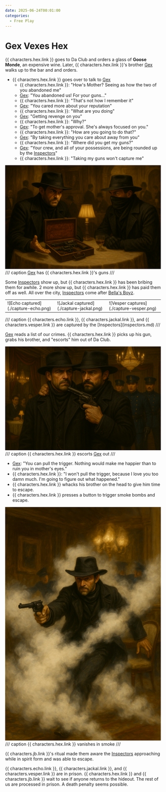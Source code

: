 ```yaml
---
date: 2025-06-24T00:01:00
categories:
  - Free Play
---
```

# Gex Vexes Hex

{{ characters.hex.link }} goes to Da Club and orders a glass of **Goose Monde**, an expensive wine.
Later, {{ characters.hex.link }}'s brother [Gex](gex.md) walks up to the bar and and orders.

<!-- more -->

- {{ characters.hex.link }} goes over to talk to [Gex](gex.md)
    - {{ characters.hex.link }}: "How's Mother? Seeing as how the two of you abandoned me"
    - [Gex](gex.md): "You abandoned us! For your guns..."
    - {{ characters.hex.link }}: "That's not how I remember it"
    - [Gex](gex.md): "You cared more about your reputation"
    - {{ characters.hex.link }}: "What are you doing"
    - [Gex](gex.md): "Getting revenge on you"
    - {{ characters.hex.link }}: "Why?"
    - [Gex](gex.md): "To get mother's approval. She's always focused on you."
    - {{ characters.hex.link }}: "How are you going to do that?"
    - [Gex](gex.md): "By taking everything you care about away from you"
    - {{ characters.hex.link }}: "Where did you get my guns?"
    - [Gex](gex.md): "Your crew, and all of your possessions, are being rounded up by the [Inspectors](inspectors.md)"
    - {{ characters.hex.link }}: "Taking my guns won't capture me"

![Gex has Hex's guns](./gex-has-hex-guns.png)
/// caption
[Gex](gex.md) has {{ characters.hex.link }}'s guns
///

Some [Inspectors](inspectors.md) show up, but {{ characters.hex.link }} has been bribing them for awhile.
2 more show up, but {{ characters.hex.link }} has paid them off as well.
All over the city, [Inspectors](inspectors.md) come after [Bella's Boyz](bellas-boyz.md).

<table markdown>
<tr markdown>
<td markdown>![Echo captured](./capture-echo.png)</td>
<td markdown>![Jackal captured](./capture-jackal.png)</td>
<td markdown>![Vesper captures](./capture-vesper.png)</td>
</tr>
</table>
/// caption
{{ characters.echo.link }}, {{ characters.jackal.link }}, and {{ characters.vesper.link }} are captured by the [Inspectors](inspectors.md)
///

[Gex](gex.md) reads a list of our crimes.
{{ characters.hex.link }} picks up his gun, grabs his brother, and "escorts" him out of Da Club.

![Hex escorts Gex out](./hex-escorts-gex-out.png)
/// caption
{{ characters.hex.link }} escorts [Gex](gex.md) out
///

- [Gex](gex.md): "You can pull the trigger. Nothing would make me happier than to ruin you in mother's eyes."
- {{ characters.hex.link }}: "I won't pull the trigger, because I love you too damn much. I'm going to figure out what happened."
- {{ characters.hex.link }} whacks his brother on the head to give him time to escape.
- {{ characters.hex.link }} presses a button to trigger smoke bombs and escape.

![Hex vanishes in smoke](./hex-escapes-with-smoke-bomb.png)
/// caption
{{ characters.hex.link }} vanishes in smoke
///

{{ characters.jb.link }}'s ritual made them aware the [Inspectors](inspectors.md) approaching while in spirit form and was able to escape.

{{ characters.echo.link }}, {{ characters.jackal.link }}, and {{ characters.vesper.link }} are in prison.
{{ characters.hex.link }} and {{ characters.jb.link }} wait to see if anyone returns to the hideout.
The rest of us are processed in prison.
A death penalty seems possible.
